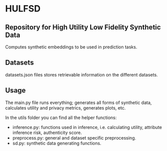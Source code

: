 # HULFSD

## Repository for High Utility Low Fidelity Synthetic Data 

Computes synthetic embeddings to be used in prediction tasks.

## Datasets
datasets.json files stores retrievable information on the different datasets.

## Usage
The main.py file runs everything; generates all forms of synthetic data, calculates utility and privacy metrics, generates plots, etc.

In the utils folder you can find all the helper functions:
- inference.py: functions used in inference, i.e. calculating utility, attribute inference risk, authenticity score.
- preprocess.py: general and dataset specific preprocessing.
- sd.py: synthetic data generating functions.

